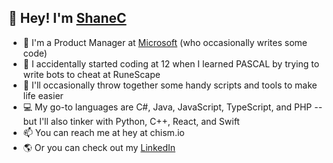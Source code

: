 ## 👋 Hey! I'm [ShaneC](https://github.com/ShaneC)

- 🏢 I'm a Product Manager at [Microsoft](http://microsoft.com) (who occasionally writes some code)
- 🐣 I accidentally started coding at 12 when I learned PASCAL by trying to write bots to cheat at RuneScape
- 🔨 I'll occasionally throw together some handy scripts and tools to make life easier
- 💻 My go-to languages are C#, Java, JavaScript, TypeScript, and PHP -- but I'll also tinker with Python, C++, React, and Swift
- 📫 You can reach me at hey at chism.io
- 🌎 Or you can check out my [LinkedIn](http://linkedin.com/in/shanechism)

<!---
ShaneC/ShaneC is a ✨ special ✨ repository because its `README.md` (this file) appears on your GitHub profile.
You can click the Preview link to take a look at your changes.
--->
